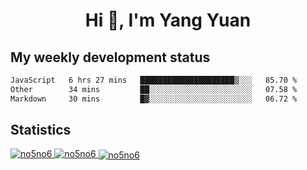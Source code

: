 <h1 align="center">Hi 👋, I'm Yang Yuan</h1>


## My weekly development status
<!--START_SECTION:waka-->

```txt
JavaScript   6 hrs 27 mins   █████████████████████▒░░░   85.70 %
Other        34 mins         ██░░░░░░░░░░░░░░░░░░░░░░░   07.58 %
Markdown     30 mins         █▓░░░░░░░░░░░░░░░░░░░░░░░   06.72 %
```

<!--END_SECTION:waka-->

## Statistics
<a href="https://github.com/anuraghazra/github-readme-stats">
  <img src="https://github-readme-stats.vercel.app/api/top-langs/?username=no5no6&theme=dracula" alt="no5no6">
</a>
<a href="https://github.com/anuraghazra/github-readme-stats">
  <img src="https://github-readme-stats.vercel.app/api?username=no5no6&show_icons=true&theme=dracula&line_height=40" alt="no5no6">
</a>
<a href="https://github.com/anuraghazra/github-readme-stats">
  <img align="center" src="https://github-readme-streak-stats.herokuapp.com/?user=no5no6&theme=dracula" alt="no5no6" />
</a>